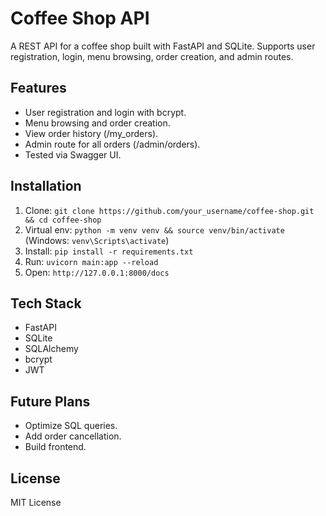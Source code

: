 # Coffee Shop API
A REST API for a coffee shop built with FastAPI and SQLite. Supports user registration, login, menu browsing, order creation, and admin routes.

## Features
- User registration and login with bcrypt.
- Menu browsing and order creation.
- View order history (/my_orders).
- Admin route for all orders (/admin/orders).
- Tested via Swagger UI.

## Installation
1. Clone: `git clone https://github.com/your_username/coffee-shop.git && cd coffee-shop`
2. Virtual env: `python -m venv venv && source venv/bin/activate` (Windows: `venv\Scripts\activate`)
3. Install: `pip install -r requirements.txt`
4. Run: `uvicorn main:app --reload`
5. Open: `http://127.0.0.1:8000/docs`

## Tech Stack
- FastAPI
- SQLite
- SQLAlchemy
- bcrypt
- JWT

## Future Plans
- Optimize SQL queries.
- Add order cancellation.
- Build frontend.

## License
MIT License